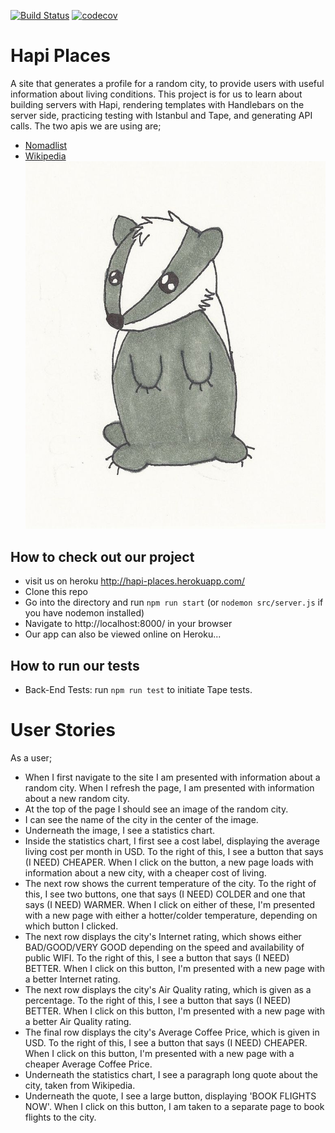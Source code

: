 [![Build Status](https://travis-ci.org/FAC9/hapi-places.svg?branch=master)](https://travis-ci.org/FAC9/hapi-places)
[![codecov](https://codecov.io/gh/FAC9/hapi-places/branch/master/graph/badge.svg)](https://codecov.io/gh/FAC9/hapi-places)

# Hapi Places

A site that generates a profile for a random city, to provide users with useful information about living conditions. This project is for us to learn about building servers with Hapi, rendering templates with Handlebars on the server side, practicing testing with Istanbul and Tape, and generating API calls. The two apis we are using are;
- [Nomadlist](https://nomadlist.com/faq)
- [Wikipedia](https://www.mediawiki.org/wiki/API:Main_page)
![Lovely Badger](public/images/badger.jpg)

## How to check out our project

- visit us on heroku http://hapi-places.herokuapp.com/ 
- Clone this repo
- Go into the directory and run ```npm run start``` (or ```nodemon src/server.js``` if you have nodemon installed)
- Navigate to http://localhost:8000/ in your browser
- Our app can also be viewed online on Heroku...

## How to run our tests

- Back-End Tests: run ```npm run test``` to initiate Tape tests.

# User Stories

As a user;
- When I first navigate to the site I am presented with information about a random city. When I refresh the page, I am presented with information about a new random city.
- At the top of the page I should see an image of the random city.
- I can see the name of the city in the center of the image.
- Underneath the image, I see a statistics chart.
- Inside the statistics chart, I first see a cost label, displaying the average living cost per month in USD. To the right of this, I see a button that says (I NEED) CHEAPER. When I click on the button, a new page loads with information about a new city, with a cheaper cost of living.
- The next row shows the current temperature of the city. To the right of this, I see two buttons, one that says (I NEED) COLDER and one that says (I NEED) WARMER. When I click on either of these, I'm presented with a new page with either a hotter/colder temperature, depending on which button I clicked.
- The next row displays the city's Internet rating, which shows either BAD/GOOD/VERY GOOD depending on the speed and availability of public WIFI. To the right of this, I see a button that says (I NEED) BETTER. When I click on this button, I'm presented with a new page with a better Internet rating.
- The next row displays the city's Air Quality rating, which is given as a percentage. To the right of this, I see a button that says (I NEED) BETTER. When I click on this button, I'm presented with a new page with a better Air Quality rating.
- The final row displays the city's Average Coffee Price, which is given in USD. To the right of this, I see a button that says (I NEED) CHEAPER. When I click on this button, I'm presented with a new page with a cheaper Average Coffee Price.
- Underneath the statistics chart, I see a paragraph long quote about the city, taken from Wikipedia.
- Underneath the quote, I see a large button, displaying 'BOOK FLIGHTS NOW'. When I click on this button, I am taken to a separate page to book flights to the city.

